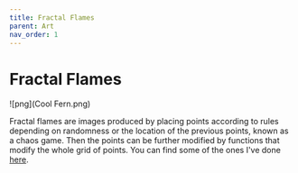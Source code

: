```yaml
---
title: Fractal Flames
parent: Art
nav_order: 1
---
```


# Fractal Flames

![png](Cool Fern.png)

Fractal flames are images produced by placing points according to rules depending on randomness or the location of the previous points, known as a chaos game. Then the points can be further modified by functions that modify the whole grid of points. You can find some of the ones I've done [here](https://drive.google.com/folderview?id=1-3bBA0azBAzL2a3q6sER0sO8IRdL3Q2Z).
